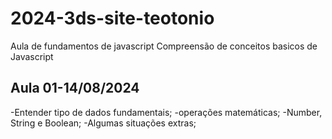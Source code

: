 # 2024-3ds-site-teotonio
Aula de fundamentos de javascript
Compreensão de conceitos basicos de Javascript

## Aula 01-14/08/2024
-Entender tipo de dados fundamentais;
-operações matemáticas;
-Number, String e Boolean;
-Algumas situações extras;

